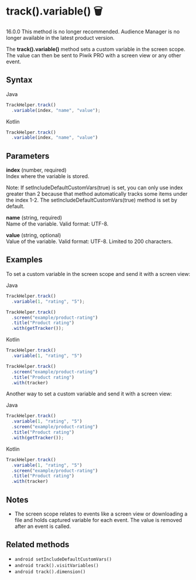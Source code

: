 # track().variable() 🗑

<div class="deprecated">

16.0.0 This method is no longer recommended. Audience Manager is no
longer available in the latest product version.

</div>

The **track().variable()** method sets a custom variable in the screen
scope. The value can then be sent to Piwik PRO with a screen view or any
other event.

## Syntax

<div class="tabs">

<div class="group-tab">

Java

``` javascript
TrackHelper.track()
  .variable(index, "name", "value");
```

</div>

<div class="group-tab">

Kotlin

``` javascript
TrackHelper.track()
  .variable(index, "name", "value")
```

</div>

</div>

## Parameters

**index** (number, required)  
Index where the variable is stored.

Note: If setIncludeDefaultCustomVars(true) is set, you can only use
index greater than 2 because that method automatically tracks some items
under the index 1-2. The setIncludeDefaultCustomVars(true) method is set
by default.

**name** (string, required)  
Name of the variable. Valid format: UTF-8.

**value** (string, optional)  
Value of the variable. Valid format: UTF-8. Limited to 200 characters.

## Examples

To set a custom variable in the screen scope and send it with a screen
view:

<div class="tabs">

<div class="group-tab">

Java

``` javascript
TrackHelper.track()
  .variable(1, "rating", "5");

TrackHelper.track()
  .screen("example/product-rating")
  .title("Product rating")
  .with(getTracker());
```

</div>

<div class="group-tab">

Kotlin

``` javascript
TrackHelper.track()
  .variable(1, "rating", "5")

TrackHelper.track()
  .screen("example/product-rating")
  .title("Product rating")
  .with(tracker)
```

</div>

</div>

Another way to set a custom variable and send it with a screen view:

<div class="tabs">

<div class="group-tab">

Java

``` javascript
TrackHelper.track()
  .variable(1, "rating", "5")
  .screen("example/product-rating")
  .title("Product rating")
  .with(getTracker());
```

</div>

<div class="group-tab">

Kotlin

``` javascript
TrackHelper.track()
  .variable(1, "rating", "5")
  .screen("example/product-rating")
  .title("Product rating")
  .with(tracker)
```

</div>

</div>

## Notes

  - The screen scope relates to events like a screen view or downloading
    a file and holds captured variable for each event. The value is
    removed after an event is called.

## Related methods

  - `android setIncludeDefaultCustomVars()`
  - `android track().visitVariables()`
  - `android track().dimension()`
